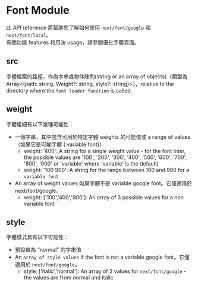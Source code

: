 # Font Module

此 API reference 將幫助您了解如何使用  `next/font/google` 和 `next/font/local`。   
有關功能 features 和用法 usage，請參閱優化字體頁面。

## src

字體檔案的路徑，作為字串或物件陣列(string or an array of objects)（類型為 Array<{path: string, Weight?: string, style?: string}>），relative to the directory where the `font loader function` is called.

## weight
字體粗細有以下幾種可能性：
- 一個字串，其中包含可用於特定字體 weights 的可能值或 a range of values（如果它是可變字體 ( variable font)）
    - weight: '400': A string for a single weight value - for the font Inter, the possible values are '100', '200', '300', '400', '500', '600', '700', '800', '900' or 'variable' where 'variable' is the default)
    - weight: '100 900': A string for the range between 100 and 900 for a `variable font`
- An array of weight values 如果字體不是 variable google font。它僅適用於 next/font/google。
    - weight: ['100','400','900']: An array of 3 possible values for a non variable font
 
## style
字體樣式具有以下可能性：
- 預設值為 “normal” 的字串值
- An `array of style values` if the font is not a variable google font。它僅適用於 `next/font/google`。
    - style: ['italic','normal']: An array of 2 values for `next/font/google` - the values are from normal and italic

